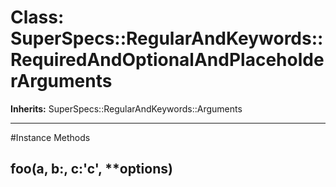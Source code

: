 # Class: SuperSpecs::RegularAndKeywords::RequiredAndOptionalAndPlaceholderArguments
**Inherits:** SuperSpecs::RegularAndKeywords::Arguments
    

---



#Instance Methods
## foo(a, b:, c:'c', **options) [](#method-i-foo)

